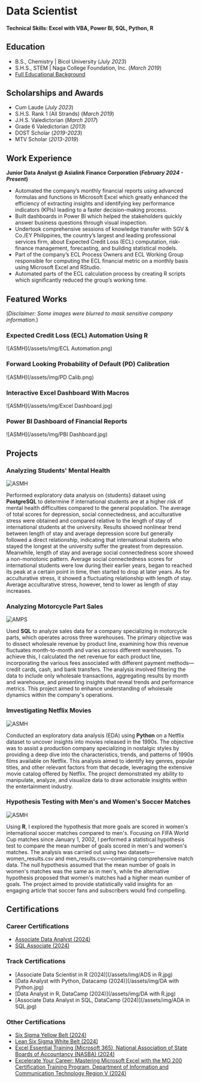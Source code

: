 # Data Scientist

#### Technical Skills: Excel with VBA, Power BI, SQL, Python, R

## Education					       		
- B.S., Chemistry	| Bicol University (_July 2023_)  			        		
- S.H.S., STEM | Naga College Foundation, Inc. (_March 2019_)
- [Full Educational Background](/assets/img/FEB.png)

## Scholarships and Awards			       		
- Cum Laude (_July 2023_)          		
- S.H.S. Rank 1 (All Strands) (_March 2019_)
- J.H.S. Valedictorian (_March 2017_)
- Grade 6 Valedictorian (_2013_)
- DOST Scholar (_2019-2023_)
- MTV Scholar (_2013-2019_)

## Work Experience
**Junior Data Analyst @ Asialink Finance Corporation (_February 2024 - Present_)**
- Automated the company’s monthly financial reports using advanced formulas and functions in Microsoft Excel which greatly enhanced the efficiency of extracting insights and identifying key performance indicators (KPIs) leading to a faster decision-making process.
- Built dashboards in Power BI which helped the stakeholders quickly answer business questions through visual inspection. 
- Undertook comprehensive sessions of knowledge transfer with SGV & Co./EY Philippines, the country’s largest and leading professional services firm, about Expected Credit Loss (ECL) computation, risk-finance management, forecasting, and building statistical models.
- Part of the company’s ECL Process Owners and ECL Working Group responsible for computing the ECL financial metric on a monthly basis using Microsoft Excel and RStudio.
- Automated parts of the ECL calculation process by creating R scripts which significantly reduced the group’s working time.
  
## Featured Works
(_Disclaimer: Some images were blurred to mask sensitive company information._)
### Expected Credit Loss (ECL) Automation Using R
![ASMH](/assets/img/ECL Automation.png)
### Forward Looking Probability of Default (PD) Calibration
![ASMH](/assets/img/PD Calib.png)
### Interactive Excel Dashboard With Macros
![ASMH](/assets/img/Excel Dashboard.jpg)
### Power BI Dashboard of Financial Reports
![ASMH](/assets/img/PBI Dashboard.jpg)

## Projects
### Analyzing Students' Mental Health
![ASMH](/assets/img/asmh_postgresql.png)

Performed exploratory data analysis on {students} dataset using **PostgreSQL** to determine if international students are at a higher risk of mental health difficulties compared to the general population. The average of total scores for depression, social connectedness, and acculturative stress were obtained and compared relative to the length of stay of international students at the university. Results showed nonlinear trend between length of stay and average depression score but generally followed a direct relationship, indicating that international students who stayed the longest at the university suffer the greatest from depression. Meanwhile, length of stay and average social connectedness score showed a non-monotonic pattern. Average social connectedness scores for international students were low during their earlier years, began to reached its peak at a certain point in time, then started to drop at later years. As for acculturative stress, it showed a fluctuating relationship with length of stay. Average acculturative stress, however, tend to lower as length of stay increases.

### Analyzing Motorcycle Part Sales
![AMPS](/assets/img/amps_sql.jpg)

Used **SQL** to analyze sales data for a company specializing in motorcycle parts, which operates across three warehouses. The primary objective was to dissect wholesale revenue by product line, examining how this revenue fluctuates month-to-month and varies across different warehouses. To achieve this, I calculated the net revenue for each product line, incorporating the various fees associated with different payment methods—credit cards, cash, and bank transfers. The analysis involved filtering the data to include only wholesale transactions, aggregating results by month and warehouse, and presenting insights that reveal trends and performance metrics. This project aimed to enhance understanding of wholesale dynamics within the company's operations.

### Imvestigating Netflix Movies
![ASMH](/assets/img/netflix.jpeg)

Conducted an exploratory data analysis (EDA) using **Python** on a Netflix dataset to uncover insights into movies released in the 1990s. The objective was to assist a production company specializing in nostalgic styles by providing a deep dive into the characteristics, trends, and patterns of 1990s films available on Netflix. This analysis aimed to identify key genres, popular titles, and other relevant factors from that decade, leveraging the extensive movie catalog offered by Netflix. The project demonstrated my ability to manipulate, analyze, and visualize data to draw actionable insights within the entertainment industry.

### Hypothesis Testing with Men's and Women's Soccer Matches
![ASMH](/assets/img/soccer.png)

Using **R**, I explored the hypothesis that more goals are scored in women's international soccer matches compared to men's. Focusing on FIFA World Cup matches since January 1, 2002, I performed a statistical hypothesis test to compare the mean number of goals scored in men's and women's matches. The analysis was carried out using two datasets—women_results.csv and men_results.csv—containing comprehensive match data. The null hypothesis assumed that the mean number of goals in women's matches was the same as in men's, while the alternative hypothesis proposed that women's matches had a higher mean number of goals. The project aimed to provide statistically valid insights for an engaging article that soccer fans and subscribers would find compelling.

## Certifications
### Career Certifications
- [Associate Data Analyst (2024)](/assets/img/ADA.jpg)
- [SQL Associate (2024)](/assets/img/SQA.jpg)

### Track Certifications
- [Associate Data Scientist in R (2024)](/assets/img/ADS in R.jpg)
- [Data Analyst with Python, Datacamp (2024)](/assets/img/DA with Python.jpg)
- [Data Analyst in R, DataCamp (2024)](/assets/img/DA with R.jpg)
- [Associate Data Analyst in SQL, DataCamp (2024)](/assets/img/ADA in SQL.jpg)

### Other Certifications
- [Six Sigma Yellow Belt (2024)](/assets/img/SSYB.jpg)
- [Lean Six Sigma White Belt (2024)](/assets/img/LSSWB.jpg)
- [Excel Essential Training (Microsoft 365), National Association of State Boards of Accountancy (NASBA) (2024)](/assets/img/Excel.jpg)
- [Excelerate Your Career: Mastering Microsoft Excel with the MO 200 Certification Training Program, Department of Information and Communication Technology Region V (2024)](/assets/img/Excel2.jpg)
